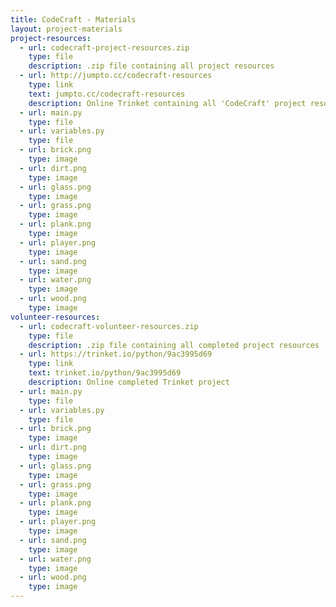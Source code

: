 ```yaml
---
title: CodeCraft - Materials
layout: project-materials
project-resources:     
  - url: codecraft-project-resources.zip
    type: file
    description: .zip file containing all project resources
  - url: http://jumpto.cc/codecraft-resources
    type: link
    text: jumpto.cc/codecraft-resources
    description: Online Trinket containing all 'CodeCraft' project resources
  - url: main.py
    type: file
  - url: variables.py
    type: file
  - url: brick.png
    type: image
  - url: dirt.png
    type: image
  - url: glass.png
    type: image
  - url: grass.png
    type: image
  - url: plank.png
    type: image
  - url: player.png
    type: image
  - url: sand.png
    type: image
  - url: water.png
    type: image
  - url: wood.png
    type: image
volunteer-resources:
  - url: codecraft-volunteer-resources.zip
    type: file
    description: .zip file containing all completed project resources
  - url: https://trinket.io/python/9ac3995d69
    type: link
    text: trinket.io/python/9ac3995d69
    description: Online completed Trinket project
  - url: main.py
    type: file
  - url: variables.py
    type: file
  - url: brick.png
    type: image
  - url: dirt.png
    type: image
  - url: glass.png
    type: image
  - url: grass.png
    type: image
  - url: plank.png
    type: image
  - url: player.png
    type: image
  - url: sand.png
    type: image
  - url: water.png
    type: image
  - url: wood.png
    type: image
---
```

